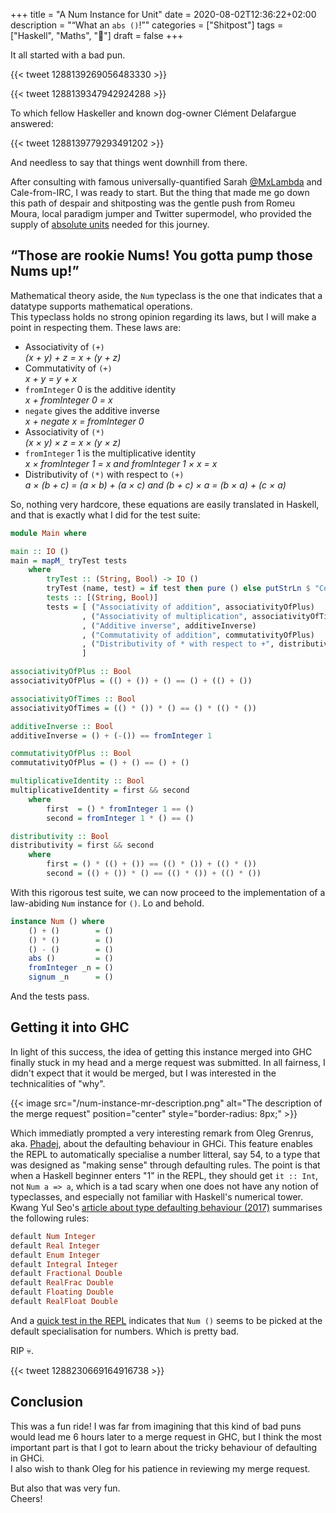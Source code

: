 +++
title = "A Num Instance for Unit"
date = 2020-08-02T12:36:22+02:00
description = "“What an `abs ()`!”"
categories = ["Shitpost"]
tags = ["Haskell", "Maths", "💩"]
draft = false
+++

It all started with a bad pun.

{{< tweet 1288139269056483330 >}}

{{< tweet 1288139347942924288 >}}

To which fellow Haskeller and known dog-owner Clément Delafargue answered:

{{< tweet 1288139779293491202 >}}

And needless to say that things went downhill from there.

After consulting with famous universally-quantified Sarah [@MxLambda](https://twitter.com/MxLambda/status/1288143326374502401) and Cale-from-IRC,
I was ready to start. But the thing that made me go down this path of despair and shitposting was the gentle push from Romeu Moura,
local paradigm jumper and Twitter supermodel, who provided the supply of [absolute units](https://twitter.com/malk_zameth/status/1288144312807694337) needed for this journey.

## “Those are rookie Nums! You gotta pump those Nums up!”

Mathematical theory aside, the `Num` typeclass is the one that indicates that a datatype supports mathematical operations.  
This typeclass holds no strong opinion regarding its laws, but I will make a point in respecting them. These laws are:

- Associativity of `(+)`  
    *(x + y) + z = x + (y + z)*
- Commutativity of `(+)`  
    *x + y = y + x*
- `fromInteger` 0 is the additive identity  
    *x + fromInteger 0 = x*
- `negate` gives the additive inverse  
    *x + negate x = fromInteger 0*
- Associativity of `(*)`  
    *(x × y) × z = x × (y × z)*
- `fromInteger` 1 is the multiplicative identity  
    *x × fromInteger 1 = x and fromInteger 1 × x = x*
- Distributivity of `(*)` with respect to `(+)`  
    *a × (b + c) = (a × b) + (a × c) and (b + c) × a = (b × a) + (c × a)*

So, nothing very hardcore, these equations are easily translated in Haskell, and that is exactly what I did for the test suite:

```haskell
module Main where

main :: IO ()
main = mapM_ tryTest tests
    where
        tryTest :: (String, Bool) -> IO ()
        tryTest (name, test) = if test then pure () else putStrLn $ "Could not verify " <> name
        tests :: [(String, Bool)]
        tests = [ ("Associativity of addition", associativityOfPlus)
                , ("Associativity of multiplication", associativityOfTimes)
                , ("Additive inverse", additiveInverse)
                , ("Commutativity of addition", commutativityOfPlus)
                , ("Distributivity of * with respect to +", distributivity)
                ]

associativityOfPlus :: Bool
associativityOfPlus = (() + ()) + () == () + (() + ())

associativityOfTimes :: Bool
associativityOfTimes = (() * ()) * () == () * (() * ())

additiveInverse :: Bool
additiveInverse = () + (-()) == fromInteger 1

commutativityOfPlus :: Bool
commutativityOfPlus = () + () == () + ()

multiplicativeIdentity :: Bool
multiplicativeIdentity = first && second
    where
        first  = () * fromInteger 1 == ()
        second = fromInteger 1 * () == ()

distributivity :: Bool
distributivity = first && second
    where
        first = () * (() + ()) == (() * ()) + (() * ())
        second = (() + ()) * () == (() * ()) + (() * ())
```
With this rigorous test suite, we can now proceed to the implementation of a
law-abiding `Num` instance for `()`. Lo and behold.

```Haskell
instance Num () where
    () + ()        = ()
    () * ()        = ()
    () - ()        = ()
    abs ()         = ()
    fromInteger _n = ()
    signum _n      = ()
```

And the tests pass.

## Getting it into GHC

In light of this success, the idea of getting this instance merged into GHC finally stuck in my head and a merge request was submitted.
In all fairness, I didn't expect that it would be merged, but I was interested in the technicalities of "why".

{{< image src="/num-instance-mr-description.png" alt="The description of the merge request" position="center" style="border-radius: 8px;" >}}

Which immediatly prompted a very interesting remark from Oleg Grenrus, aka. [Phadej](https://twitter.com/phadej/), about the defaulting behaviour
in GHCi. This feature enables the REPL to automatically specialise a number litteral, say 54, to a type that was designed as "making sense" through
defaulting rules. The point is that when a Haskell beginner enters "1" in the REPL, they should get `it :: Int`, not `Num a => a`, which is a tad scary
when one does not have any notion of typeclasses, and especially not familiar with Haskell's numerical tower.
Kwang Yul Seo's [article about type defaulting behaviour (2017)](https://kseo.github.io/posts/2017-01-04-type-defaulting-in-haskell.html)
summarises the following rules:

```Haskell
default Num Integer
default Real Integer
default Enum Integer
default Integral Integer
default Fractional Double
default RealFrac Double
default Floating Double
default RealFloat Double
```
And a [quick test in the REPL](https://gitlab.haskell.org/ghc/ghc/-/merge_requests/3779#note_290961) indicates that `Num ()` seems to be picked at the
default specialisation for numbers. Which is pretty bad.

RIP 💀.

{{< tweet 1288230669164916738 >}}

## Conclusion

This was a fun ride! I was far from imagining that this kind of bad puns would lead me 6 hours later to a merge request in GHC,
but I think the most important part is that I got to learn about the tricky behaviour of defaulting in GHCi.  
I also wish to thank Oleg for his patience in reviewing my merge request.

But also that was very fun.  
Cheers!
